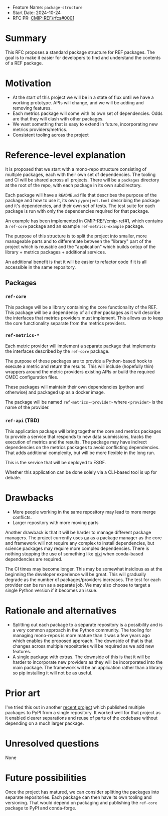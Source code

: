 - Feature Name: `package-structure`
- Start Date: 2024-10-24
- RFC PR: [CMIP-REF/rfcs#0001](https://github.com/CMIP-REF/rfcs/pull/0001)

# Summary
[summary]: #summary

This RFC proposes a standard package structure for REF packages. 
The goal is to make it easier for developers to find and understand the contents of a REF package.

# Motivation
[motivation]: #motivation

* At the start of this project we will be in a state of flux until we have a working prototype.
 APIs will change, and we will be adding and removing features.
* Each metrics package will come with its own set of dependencies. Odds are that they will clash with other packages.
* We want something that is easy to extend in future, incorporating new metrics providers/metrics.
* Consistent tooling across the project

# Reference-level explanation
[reference-level-explanation]: #reference-level-explanation

It is proposed that we start with a mono-repo structure consisting of multiple packages,
each with their own set of dependencies.
The tooling and CI will be shared across all projects.
There will be a `packages` directory at the root of the repo, with each package in its own subdirectory.

Each package will have a `README.md` file that describes the purpose of the package and how to use it,
its own `pyproject.toml` describing the package and it's dependencies, 
and their own set of tests.
The test suite for each package is run with only the dependencies required for that package.

An example has been implemented in [CMIP-REF/cmip-ref#1](https://github.com/CMIP-REF/cmip-ref/pull/0001),
which contains a `ref-core` package and an example `ref-metrics-example` package.

The purpose of this structure is to split the project into smaller, more manageable parts
and to differentiate between the "library" part of the project which is reusable
and the "application" which builds ontop of the library + metrics packages + additional services.

An additional benefit is that it will be easier to refactor code if it is all accessible in the same repository.

## Packages
### `ref-core`
This package will be a library containing the core functionality of the REF.
This package will be a dependency of all other packages as it will describe the interfaces that metrics providers must implement. 
This allows us to keep the core functionality separate from the metrics providers.

### `ref-metrics-*`
Each metric provider will implement a separate package that implements the interfaces described by the `ref-core` package.

The purpose of these packages are to provide a Python-based hook to execute a metric and return the results.
This will include (hopefully thin) wrappers around the metric providers existing APIs
or build the required CMEC configuration files.

These packages will maintain their own dependencies (python and otherwise) and packaged up as a docker image.

The package will be named `ref-metrics-<provider>` where `<provider>` is the name of the provider.

### `ref-api` (TBD)
This application package will bring together the core and metrics packages to provide a service that
responds to new data submissions,
tracks the execution of metrics and the results.
The package may have indirect dependencies on the metrics packages to avoid conflicting dependencies.
That adds additional complexity, but will be more flexible in the long run.

This is the service that will be deployed to ESGF.

Whether this application can be done solely via a CLI-based tool is up for debate.

# Drawbacks
[drawbacks]: #drawbacks

* More people working in the same repository may lead to more merge conflicts.
* Larger repository with more moving parts


Another drawback is that it will be harder to manage different package managers.
The project currently uses [uv](https://docs.astral.sh/uv/) as a package manager as the core and framework
will not require any complex to install dependencies, 
but science packages may require more complex dependencies.
There is nothing stopping the use of something like [pixi](https://pixi.sh/dev/) when conda-based
dependencies are required.

The CI times may become longer. This may be somewhat insidious
as at the beginning the developer experience will be great.
This will gradually degrade as the number of packages/providers increases.
The test for each provider can be run as a separate job.
We may also choose to target a single Python version if it becomes an issue.


# Rationale and alternatives
[rationale-and-alternatives]: #rationale-and-alternatives

- Splitting out each package to a separate repository is a possibility
and is a very common approach in the Python community.
The tooling for managing mono-repos is more mature than it was a few years ago which enables the proposed approach.
The downside of that is that changes across multiple repositories will be required as we add new features.
- A single package with extras.
The downside of this is that it will be harder to incorporate new providers as they will be incorporated
into the main package.
The framework will be an application rather than a library so pip installing it will not be as useful.

# Prior art
[prior-art]: #prior-art

I've tried this out in another [recent project](https://github.com/climate-resource/bookshelf) which 
published multiple packages to PyPI from a single repository.
It worked well for that project as it enabled clearer separations and reuse of parts of the codebase
without depending on a much larger package.


# Unresolved questions
[unresolved-questions]: #unresolved-questions
None

# Future possibilities
[future-possibilities]: #future-possibilities

Once the project has matured, we can consider splitting the packages into separate repositories.
Each package can then have its own tooling and versioning.
That would depend on packaging and publishing the `ref-core` package to PyPI and conda-forge.
